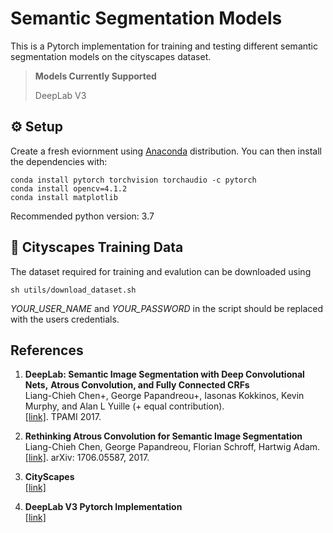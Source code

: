 # Semantic Segmentation Models

This is a Pytorch implementation for training and testing different semantic segmentation models on the cityscapes dataset. 

> **Models Currently Supported**
>
> DeepLab V3


## ⚙️ Setup

Create a fresh eviornment using [Anaconda](https://www.anaconda.com/download/) distribution. You can then install the dependencies with:
```shell
conda install pytorch torchvision torchaudio -c pytorch
conda install opencv=4.1.2
conda install matplotlib
```
Recommended python version: 3.7

## 💾 Cityscapes Training Data

The dataset required for training and evalution can be downloaded using 
```shell
sh utils/download_dataset.sh
```
_YOUR_USER_NAME_ and _YOUR_PASSWORD_ in the script should be replaced with the users credentials. 

## References

1.  **DeepLab: Semantic Image Segmentation with Deep Convolutional Nets,**
    **Atrous Convolution, and Fully Connected CRFs** <br />
    Liang-Chieh Chen+, George Papandreou+, Iasonas Kokkinos, Kevin Murphy, and Alan L Yuille (+ equal
    contribution). <br />
    [[link]](http://arxiv.org/abs/1606.00915). TPAMI 2017.

2.  **Rethinking Atrous Convolution for Semantic Image Segmentation**<br />
    Liang-Chieh Chen, George Papandreou, Florian Schroff, Hartwig Adam.<br />
    [[link]](http://arxiv.org/abs/1706.05587). arXiv: 1706.05587, 2017.

3. **CityScapes**<br />
    [[link]](https://www.cityscapes-dataset.com)

3. **DeepLab V3 Pytorch Implementation**<br />
    [[link]](https://github.com/fregu856/deeplabv3)